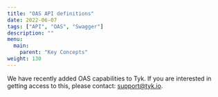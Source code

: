 ```yaml
---
title: "OAS API definitions"
date: 2022-06-07
tags: ["API", "OAS", "Swagger"]
description: ""
menu:
  main:
    parent: "Key Concepts"
weight: 130
---
```


We have recently added OAS capabilities to Tyk. If you are interested in getting access to this, please contact: [support@tyk.io](<mailto:support@tyk.io?subject=OAS Capabilities>).